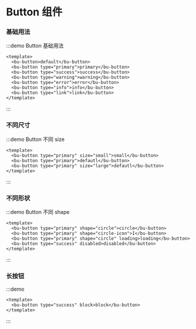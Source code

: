 # Button 组件

### 基础用法

:::demo Button 基础用法

```vue
<template>
  <bu-button>default</bu-button>
  <bu-button type="primary">primary</bu-button>
  <bu-button type="success">success</bu-button>
  <bu-button type="warning">warning</bu-button>
  <bu-button type="error">error</bu-button>
  <bu-button type="info">info</bu-button>
  <bu-button type="link">link</bu-button>
</template>
```

:::

### 不同尺寸

:::demo Button 不同 size

```vue
<template>
  <bu-button type="primary" size="small">small</bu-button>
  <bu-button type="primary">defautl</bu-button>
  <bu-button type="primary" size="large">defautl</bu-button>
</template>
```

:::

### 不同形状

:::demo Button 不同 shape

```vue
<template>
  <bu-button type="primary" shape="circle">circle</bu-button>
  <bu-button type="primary" shape="circle-icon">I</bu-button>
  <bu-button type="primary" shape="circle" loading>loading</bu-button>
  <bu-button type="success" disabled>disabled</bu-button>
</template>
```

:::

### 长按钮

:::demo

```vue
<template>
  <bu-button type="success" block>block</bu-button>
</template>
```

:::
